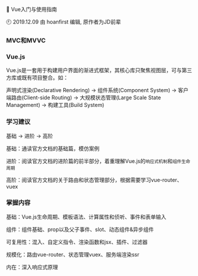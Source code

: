 🐾 Vue入门与使用指南

🕘 2019.12.09 由 hoanfirst 编辑, 原作者为JD前辈

### MVC和MVVC



### Vue.js

Vue.js是一套用于构建用户界面的渐进式框架，其核心库只聚焦视图层，可与第三方库或既有项目整合。如：

声明式渲染(Declarative Rendering) -> 组件系统(Component System) -> 客户端路由(Client-side Routing) -> 大规模状态管理(Large Scale State Management) -> 构建工具(Build System)


### 学习建议

基础 -> 进阶 -> 高阶

基础：通读官方文档的基础篇，模仿案例

进阶：阅读官方文档的进阶篇的前半部分，着重理解Vue.js的`响应式机制`和`组件生命周期`

高阶：阅读官方文档的关于路由和状态管理部分，根据需要学习vue-router、vuex


### 掌握内容

基础：Vue.js生命周期、模板语法、计算属性和侦听、事件和表单输入

组件：组件基础、prop以及父子事件、slot、动态组件&异步组件

可复用性：混入、自定义指令、渲染函数和jsx、插件、过滤器

规模化：路由vue-router、状态管理vuex、服务端渲染ssr

内在：深入响应式原理



